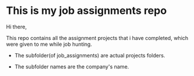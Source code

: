 # This is my job assignments repo

Hi there,

This repo contains all the assignment projects that i have completed,
which were given to me while job hunting.

* The subfolder(of job_assignments) are actual projects folders.

* The subfolder names are the company's name.

